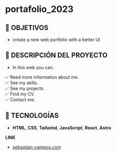 # portafolio_2023

## **📌 OBJETIVOS**

- create a new web portfolio with a better UI

## **📌 DESCRIPCIÓN DEL PROYECTO**
 
- In this web you can:

✅ Reed more information about me.
<br />
✅ See my skills.
<br />
✅ See my projects.
<br />
✅ Find my CV.
<br />
✅ Contact me.
<br />

## **🦾 TECNOLOGÍAS**

-  **HTML**, **CSS**, **Tailwind**, **JavaScript**, **React**, **Astro**

**LINK**

- <a href="https://sebastian-campos.com/" target="_blank">sebastian-campos.com</a>